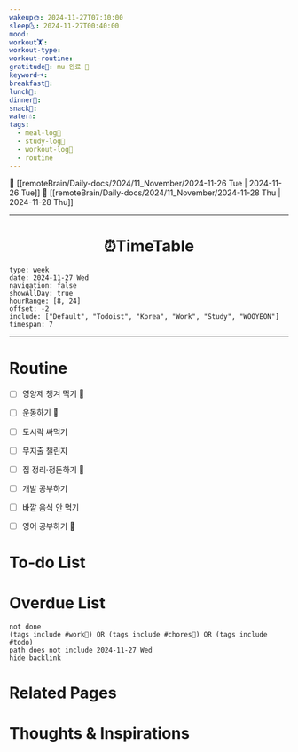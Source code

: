 ```yaml
---
wakeup🌞: 2024-11-27T07:10:00
sleep🌜: 2024-11-27T00:40:00
mood: 
workout🏋️: 
workout-type: 
workout-routine: 
gratitude🙏: mu 완료 👏
keyword🗝️: 
breakfast🍳: 
lunch🍚: 
dinner🥗: 
snack🍬: 
water💧: 
tags:
  - meal-log📝
  - study-log📓
  - workout-log💪
  - routine
---
```


🔺 [[remoteBrain/Daily-docs/2024/11_November/2024-11-26 Tue | 2024-11-26 Tue]]
🔻 [[remoteBrain/Daily-docs/2024/11_November/2024-11-28 Thu | 2024-11-28 Thu]]
___
<h1> <center>⏰TimeTable </center> </h1>

```gEvent
type: week
date: 2024-11-27 Wed
navigation: false
showAllDay: true
hourRange: [8, 24]
offset: -2
include: ["Default", "Todoist", "Korea", "Work", "Study", "WOOYEON"]
timespan: 7
```

--- 


# Routine 

- [ ] 영양제 챙겨 먹기 🔼 
- [ ] 운동하기 🔼 
- [ ] 도시락 싸먹기 
- [ ] 무지출 챌린지 
- [ ] 집 정리·정돈하기 🔼
- [ ] 개발 공부하기
- [ ] 바깥 음식 안 먹기 
- [ ] 영어 공부하기 🔼 


# To-do List


# Overdue List
```tasks
not done
(tags include #work💼) OR (tags include #chores🧺) OR (tags include #todo)
path does not include 2024-11-27 Wed
hide backlink
```

# Related Pages



# Thoughts & Inspirations

